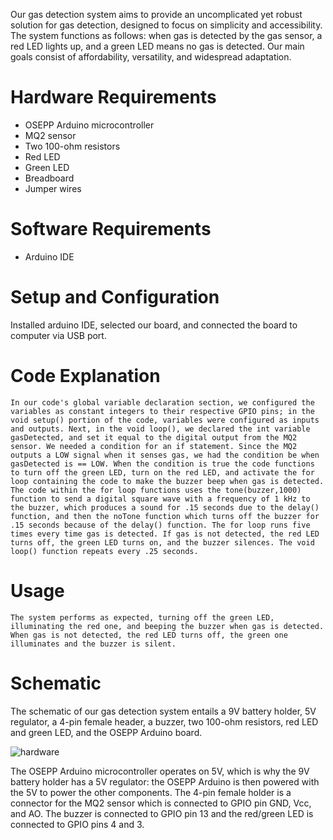 Our gas detection system aims to provide an uncomplicated yet robust solution for gas detection, designed to focus on simplicity and accessibility. The system functions as follows: when gas is detected by the gas sensor, a red LED lights up, and a green LED means no gas is detected. Our main goals consist of affordability, versatility, and widespread adaptation.

# Hardware Requirements

* OSEPP Arduino microcontroller
* MQ2 sensor
* Two 100-ohm resistors
* Red LED
* Green LED
* Breadboard
* Jumper wires

# Software Requirements

* Arduino IDE
  

# Setup and Configuration
 Installed arduino IDE, selected our board, and connected the board to computer via USB port.


# Code Explanation
	In our code's global variable declaration section, we configured the variables as constant integers to their respective GPIO pins; in the void setup() portion of the code, variables were configured as inputs and outputs. Next, in the void loop(), we declared the int variable gasDetected, and set it equal to the digital output from the MQ2 sensor. We needed a condition for an if statement. Since the MQ2 outputs a LOW signal when it senses gas, we had the condition be when gasDetected is == LOW. When the condition is true the code functions to turn off the green LED, turn on the red LED, and activate the for loop containing the code to make the buzzer beep when gas is detected. The code within the for loop functions uses the tone(buzzer,1000) function to send a digital square wave with a frequency of 1 kHz to the buzzer, which produces a sound for .15 seconds due to the delay() function, and then the noTone function which turns off the buzzer for .15 seconds because of the delay() function. The for loop runs five times every time gas is detected. If gas is not detected, the red LED turns off, the green LED turns on, and the buzzer silences. The void loop() function repeats every .25 seconds.



# Usage
  	The system performs as expected, turning off the green LED, illuminating the red one, and beeping the buzzer when gas is detected. When gas is not detected, the red LED turns off, the green one illuminates and the buzzer is silent.


# Schematic

The schematic of our gas detection system entails a 9V battery holder, 5V regulator, a 4-pin female header, a buzzer, two 100-ohm resistors, red LED and green LED, and the OSEPP Arduino board.

![hardware](https://github.com/Supermario565/Gas-Detection-System/assets/116227691/a49f61ff-a290-4633-a26c-a6d51c398cd3)

The OSEPP Arduino microcontroller operates on 5V, which is why the 9V battery holder has a 5V regulator: the OSEPP Arduino is then powered with the 5V to power the other components. The 4-pin female holder is a connector for the MQ2 sensor which is connected to GPIO pin GND, Vcc, and AO. The buzzer is connected to GPIO pin 13 and the red/green LED is connected to GPIO pins 4 and 3.
